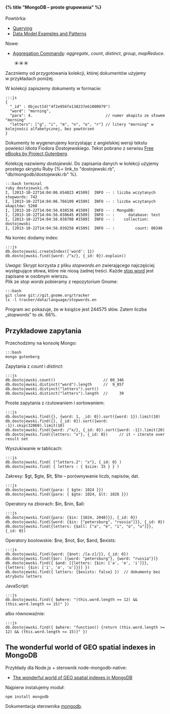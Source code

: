 #### {% title "MongoDB – proste grupowania" %}

Powtórka:

* [Querying](https://docs.mongodb.com/manual/tutorial/query-documents/)
* [Data Model Examples and Patterns](https://docs.mongodb.com/manual/applications/data-models/)

Nowe:

* [Aggregation Commands](https://docs.mongodb.com/master/reference/command/nav-aggregation/):
  *aggregate*, *count*, *distinct*, *group*, *mapReduce*.


       ☀☀☀


Zaczniemy od przygotowania kolekcji, której dokumentów użyjemy w przykładach poniżej.

W kolekcji zapiszemy dokumenty w formacie:

    :::js
    {
      "_id" : ObjectId("4f2e956fe138237e61000079")
      "word": "morning",
      "para": 4.                                // numer akapitu ze słowem "morning"
      "letters": ["g", "i", "m", "n", "o", "r"] // litery "morning" w kolejności alfabetycznej, bez powtórzeń
    }

Dokumenty te wygenerujemy korzystając z angielskiej wersji tekstu powieści
*Idiota* Fiodora Dostojewskiego. Tekst pobrano
z serwisu [Free eBooks by Project Gutenberg](http://www.gutenberg.org/ebooks/2638).

Kolekcję nazwiemy *dostojewski*.
Do zapisania danych w kolekcji użyjemy prostego skryptu Ruby
{%= link_to "dostojewski.rb", "db/mongodb/dostojewski.rb" %}.

    :::bash terminal
    ruby dostojewski.rb
    I, [2013-10-22T14:04:06.654823 #1509]  INFO -- : liczba wczytanych stopwords: 742
    I, [2013-10-22T14:04:06.766109 #1509]  INFO -- : liczba wczytanych akapitów: 5260
    I, [2013-10-22T14:04:56.038536 #1509]  INFO -- : MongoDB:
    I, [2013-10-22T14:04:56.038645 #1509]  INFO -- :      database: test
    I, [2013-10-22T14:04:56.038708 #1509]  INFO -- :    collection: dostojewski
    I, [2013-10-22T14:04:56.039258 #1509]  INFO -- :         count: 80346

Na koniec dodamy index:

    :::js
    db.dostojewski.createIndex({'word': 1})
    db.dostojewski.find({word: /^x/}, {_id: 0}).explain()

*Uwaga:* Skrypt korzysta z pliku *stopwords.en* zwierającego
najczęściej występujące słowa, które nie niosą żadnej treści.
Każde [stop word](http://pl.wikipedia.org/wiki/Wikipedia:Stopwords)
jest zapisane w osobnym wierszu.<br>
Plik ze *stop words* pobieramy z repozytorium Gnome:

    :::bash
    git clone git://git.gnome.org/tracker
    ls -l tracker/data/language/stopwords.en

Program *wc* pokazuje, że w książce jest 244575 słów.
Zatem liczba „stopwords” to ok. 66%.


## Przykładowe zapytania

Przechodzimy na konsolę Mongo:

    :::bash
    mongo gutenberg

Zapytania z *count* i *distinct*:

    :::js
    db.dostojewski.count()                     // 80_346
    db.dostojewski.distinct("word").length     //  9_857
    db.dostojewski.distinct("letters").sort()
    db.dostojewski.distinct("letters").length  //     39

Proste zapytania z rzutowaniem i sortowaniem:

    :::js
    db.dostojewski.find({}, {word: 1, _id: 0}).sort({word: 1}).limit(10)
    db.dostojewski.find({}, {_id: 0}).sort({word: -1}).skip(32060).limit(10)
    db.dostojewski.find({word: /^x/}, {_id: 0}).sort({word: -1}).limit(20)
    db.dostojewski.find({letters: "x"}, {_id: 0})     // it – iterate over result set

Wyszukiwanie w tablicach:

    :::js
    db.dostojewski.find( {"letters.2": "x"}, {_id: 0} )
    db.dostojewski.find( { letters : { $size: 15 } } )

Zakresy: $gt, $gte, $lt, $lte – porównywanie liczb, napisów, dat.

    :::js
    db.dostojewski.find({para: { $gte: 1024 }})
    db.dostojewski.find({para: { $gte: 1024, $lt: 1026 }})

Operatory na zbiorach: $in, $nin, $all:

    :::js
    db.dostojewski.find({para: {$in: [1024, 2048]}}, {_id: 0})
    db.dostojewski.find({word: {$in: ["petersburg", "russia"]}}, {_id: 0})
    db.dostojewski.find({letters: {$all: ["a", "e", "i", "o", "u"]}}, {_id: 0})

Operatory boolowskie: $ne, $not, $or, $and, $exists:

    :::js
    db.dostojewski.find({word: {$not: /[a-z]/}}, {_id: 0})
    db.dostojewski.find({$or: [{word: "petersburg"}, {word: "russia"}]}
    db.dostojewski.find({ $and: [{letters: {$in: ['a', 'e', 'i']}}, {letters: {$in: ['i', 'o', 'u']}}] })
    db.dostojewski.find({ letters: {$exists: false} })  // dokumenty bez atrybutu letters

JavaScript:

    :::js
    db.dostojewski.find({ $where: "(this.word.length >= 12) && (this.word.length <= 15)" })

albo równoważnie:

    :::js
    db.dostojewski.find({ $where: "function() {return (this.word.length >= 12) && (this.word.length <= 15)}" })


## The wonderful world of GEO spatial indexes in MongoDB

Przykłady dla Node.js + sterownik node-mongodb-native:

* [The wonderful world of GEO spatial indexes in MongoDB](http://blog.nodeknockout.com/post/35215504793/the-wonderful-world-of-geospatial-indexes-in-mongodb)

Najpierw instalujemy moduł:

    npm install mongodb

Dokumentacja sterownika [mongodb](https://github.com/mongodb/node-mongodb-native).
